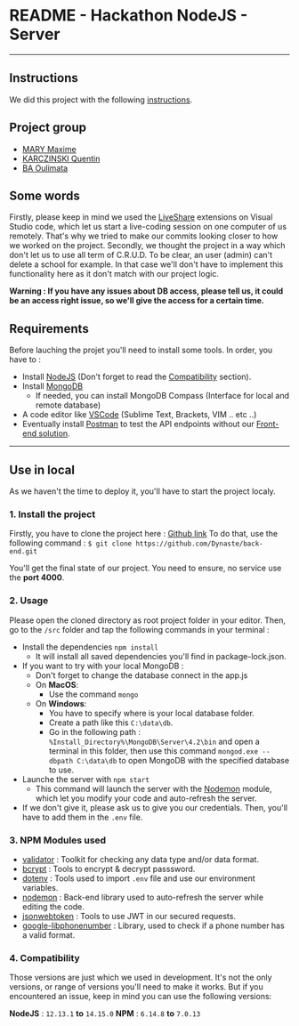 # README - Hackathon NodeJS - Server

<hr>

## Instructions

We did this project with the following  [instructions](https://gist.github.com/capywebformation/bc26e439187e0c53905a2b66404d3c7c).

## Project group

- [MARY Maxime](https://github.com/dynaste)
- [KARCZINSKI Quentin](https://github.com/karzQ)
- [BA Oulimata](https://github.com/Ouli12)

## Some words

Firstly, please keep in mind we used the [LiveShare](https://visualstudio.microsoft.com/fr/services/live-share/) extensions on Visual Studio code, which let us start a live-coding session on one computer of us remotely. That's why we tried to make our commits looking closer to how we worked on the project.
Secondly, we thought the project in a way which don't let us to use all term of  C.R.U.D. To be clear, an user (admin) can't delete a school for example. In that case we'll don't have to implement this functionality here as it don't match with our project logic.

**Warning : If you have any issues about DB access, please tell us, it could be an access right issue, so we'll give the access for a certain time.**

## Requirements

Before lauching the projet you'll need to install some tools.
In order, you have to :

- Install [NodeJS](https://nodejs.org/en/) (Don't forget to read the [Compatibility](#compatibility) section).
- Install [MongoDB](https://www.mongodb.com/)
  - If needed, you can install MongoDB Compass (Interface for local and remote database)
- A code editor like [VSCode](https://code.visualstudio.com/) (Sublime Text, Brackets, VIM .. etc ..)
- Eventually install [Postman](https://www.postman.com/) to test the API endpoints without our [Front-end solution](https://github.com/Dynaste/front-end).

<hr>

## Use in local

As we haven't the time to deploy it, you'll have to start the project localy.

### 1. Install the project

Firstly, you have to clone the project here : [Github link](https://github.com/Dynaste/back-end.git)
To do that, use the following command :
`$ git clone https://github.com/Dynaste/back-end.git`

You'll get the final state of our project.
You need to ensure, no service use the **port 4000**.

### 2. Usage

Please open the cloned directory as root project folder in your editor.
Then, go to the `/src` folder and tap the following commands in your terminal :

- Install the dependencies `npm install`
  - It will install all saved dependencies you'll find in package-lock.json.
- If you want to try with your local MongoDB :
  - Don't forget to change the database connect in the app.js
  - On **MacOS**:
    - Use the command `mongo`
  - On **Windows**:
    - You have to specify where is your local database folder.
    - Create a path like this `C:\data\db`.
    - Go in the following path : `%Install_Directory%\MongoDB\Server\4.2\bin` and open a terminal in this folder, then use this command `mongod.exe --dbpath C:\data\db` to open MongoDB with the specified database to use.
- Launche the server with `npm start`
  - This command will launch the server with the [Nodemon](https://www.npmjs.com/package/nodemon) module, which let you modify your code and auto-refresh the server.
- If we don't give it, please ask us to give you our credentials. Then, you'll have to add them in the `.env` file.

### 3. NPM Modules used

- [validator](https://www.npmjs.com/package/validator) : Toolkit for checking any data type and/or data format.
- [bcrypt](https://www.npmjs.com/package/bcrypt) : Tools to encrypt & decrypt passsword.
- [dotenv](https://www.npmjs.com/package/dotenv) : Tools used to import `.env` file and use our environment variables.
- [nodemon](https://www.npmjs.com/package/nodemon) : Back-end library used to auto-refresh the server while editing the code.
- [jsonwebtoken](https://www.npmjs.com/package/jsonwebtoken) : Tools to use JWT in our secured requests.
- [google-libphonenumber](https://www.npmjs.com/package/google-libphonenumber) : Library, used to check if a phone number has a valid format.

### 4. Compatibility

Those versions are just which we used in development. It's not the only versions, or range of versions you'll need to make it works.
But if you encountered an issue, keep in mind you can use the following versions:

**NodeJS** :  `12.13.1` **to** `14.15.0`
**NPM** :  `6.14.8` **to** `7.0.13`
